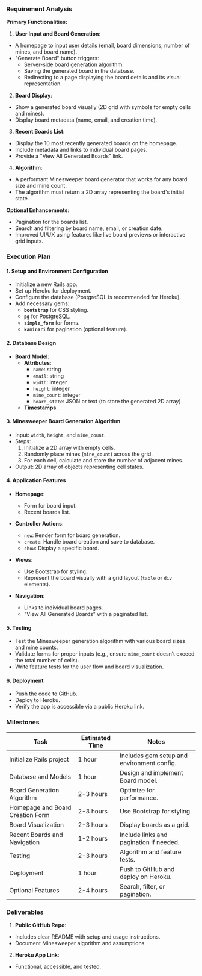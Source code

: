 ### Requirement Analysis

**Primary Functionalities:**
1. **User Input and Board Generation**:
  - A homepage to input user details (email, board dimensions, number of mines, and board name).
  - "Generate Board" button triggers:
    - Server-side board generation algorithm.
    - Saving the generated board in the database.
    - Redirecting to a page displaying the board details and its visual representation.

2. **Board Display**:
  - Show a generated board visually (2D grid with symbols for empty cells and mines).
  - Display board metadata (name, email, and creation time).

3. **Recent Boards List**:
  - Display the 10 most recently generated boards on the homepage.
  - Include metadata and links to individual board pages.
  - Provide a "View All Generated Boards" link.

4. **Algorithm**:
  - A performant Minesweeper board generator that works for any board size and mine count.
  - The algorithm must return a 2D array representing the board's initial state.

**Optional Enhancements:**
  - Pagination for the boards list.
- Search and filtering by board name, email, or creation date.
- Improved UI/UX using features like live board previews or interactive grid inputs.

### Execution Plan

#### **1. Setup and Environment Configuration**
- Initialize a new Rails app.
- Set up Heroku for deployment.
- Configure the database (PostgreSQL is recommended for Heroku).
- Add necessary gems:
  - **`bootstrap`** for CSS styling.
  - **`pg`** for PostgreSQL.
  - **`simple_form`** for forms.
  - **`kaminari`** for pagination (optional feature).

#### **2. Database Design**
- **Board Model**:
  - **Attributes**:
    - `name`: string
    - `email`: string
    - `width`: integer
    - `height`: integer
    - `mine_count`: integer
    - `board_state`: JSON or text (to store the generated 2D array)
  - **Timestamps**.

#### **3. Minesweeper Board Generation Algorithm**
- Input: `width`, `height`, and `mine_count`.
- Steps:
  1. Initialize a 2D array with empty cells.
  2. Randomly place mines (`mine_count`) across the grid.
  3. For each cell, calculate and store the number of adjacent mines.
- Output: 2D array of objects representing cell states.

#### **4. Application Features**
- **Homepage**:
  - Form for board input.
  - Recent boards list.

- **Controller Actions**:
  - `new`: Render form for board generation.
  - `create`: Handle board creation and save to database.
  - `show`: Display a specific board.

- **Views**:
  - Use Bootstrap for styling.
  - Represent the board visually with a grid layout (`table` or `div` elements).

- **Navigation**:
  - Links to individual board pages.
  - "View All Generated Boards" with a paginated list.

#### **5. Testing**
- Test the Minesweeper generation algorithm with various board sizes and mine counts.
- Validate forms for proper inputs (e.g., ensure `mine_count` doesn’t exceed the total number of cells).
- Write feature tests for the user flow and board visualization.

#### **6. Deployment**
- Push the code to GitHub.
- Deploy to Heroku.
- Verify the app is accessible via a public Heroku link.

### Milestones

| Task                             | Estimated Time | Notes                                      |
| -------------------------------- | -------------- | ------------------------------------------ |
| Initialize Rails project         | 1 hour         | Includes gem setup and environment config. |
| Database and Models              | 1 hour         | Design and implement Board model.          |
| Board Generation Algorithm       | 2-3 hours      | Optimize for performance.                  |
| Homepage and Board Creation Form | 2-3 hours      | Use Bootstrap for styling.                 |
| Board Visualization              | 2-3 hours      | Display boards as a grid.                  |
| Recent Boards and Navigation     | 1-2 hours      | Include links and pagination if needed.    |
| Testing                          | 2-3 hours      | Algorithm and feature tests.               |
| Deployment                       | 1 hour         | Push to GitHub and deploy on Heroku.       |
| Optional Features                | 2-4 hours      | Search, filter, or pagination.             |

### Deliverables
1. **Public GitHub Repo**:
  - Includes clear README with setup and usage instructions.
  - Document Minesweeper algorithm and assumptions.

2. **Heroku App Link**:
  - Functional, accessible, and tested.
